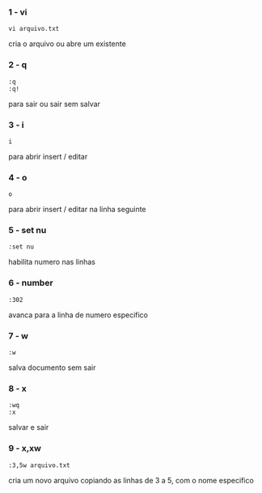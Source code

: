 ### 1 - vi
	vi arquivo.txt
cria o arquivo ou abre um existente

### 2 - q
	:q
	:q!
para sair ou sair sem salvar

### 3 - i
	i
para abrir insert / editar

### 4 - o 
	o
para abrir insert / editar na linha seguinte

### 5 - set nu
	:set nu
habilita numero nas linhas

### 6 - number
	:302
avanca para a linha de numero especifico

### 7 - w
	:w
salva documento sem sair

### 8 - x
	:wq
	:x
salvar e sair

### 9 - x,xw
	:3,5w arquivo.txt
cria um novo arquivo copiando as linhas de 3 a 5, com o nome especifico




















